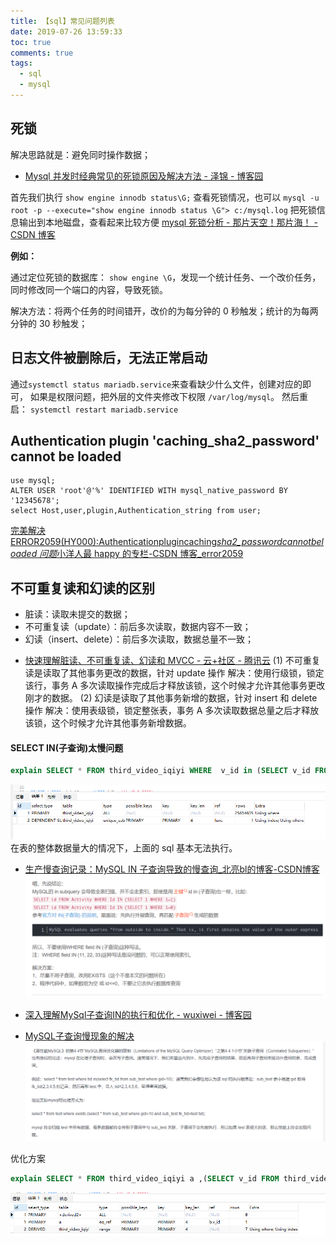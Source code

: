```yaml
---
title: 【sql】常见问题列表
date: 2019-07-26 13:59:33
toc: true
comments: true
tags:
  - sql
  - mysql
---
```


## 死锁

解决思路就是：避免同时操作数据；

- [Mysql 并发时经典常见的死锁原因及解决方法 - 泽锦 - 博客园](https://www.cnblogs.com/zejin2008/p/5262751.html)

首先我们执行
`show engine innodb status\G;`
查看死锁情况，也可以
`mysql -u root -p --execute="show engine innodb status \G"> c:/mysql.log`
把死锁信息输出到本地磁盘，查看起来比较方便
[mysql 死锁分析 - 那片天空！那片海！ - CSDN 博客](https://blog.csdn.net/weixin_38250126/article/details/70053222)

**例如：**

通过定位死锁的数据库： `show engine \G`，发现一个统计任务、一个改价任务，同时修改同一个端口的内容，导致死锁。

解决方法：将两个任务的时间错开，改价的为每分钟的 0 秒触发；统计的为每两分钟的 30 秒触发；

## 日志文件被删除后，无法正常启动

通过`systemctl status mariadb.service`来查看缺少什么文件，创建对应的即可，
如果是权限问题，把外层的文件夹修改下权限 `/var/log/mysql`。
然后重启： `systemctl restart mariadb.service`

## Authentication plugin 'caching_sha2_password' cannot be loaded

```
use mysql;
ALTER USER 'root'@'%' IDENTIFIED WITH mysql_native_password BY '12345678';
select Host,user,plugin,Authentication_string from user;
```

[完美解决 ERROR2059(HY000):Authenticationplugincaching*sha2_passwordcannotbeloaded 问题*小洋人最 happy 的专栏-CSDN 博客\_error2059](https://blog.csdn.net/u010358168/article/details/81253744)

## 不可重复读和幻读的区别

- 脏读：读取未提交的数据；
- 不可重复读（update）：前后多次读取，数据内容不一致；
- 幻读（insert、delete）：前后多次读取，数据总量不一致；

* [快速理解脏读、不可重复读、幻读和 MVCC - 云+社区 - 腾讯云](https://cloud.tencent.com/developer/article/1450773)
  (1) 不可重复读是读取了其他事务更改的数据，针对 update 操作
  解决：使用行级锁，锁定该行，事务 A 多次读取操作完成后才释放该锁，这个时候才允许其他事务更改刚才的数据。
  (2) 幻读是读取了其他事务新增的数据，针对 insert 和 delete 操作
  解决：使用表级锁，锁定整张表，事务 A 多次读取数据总量之后才释放该锁，这个时候才允许其他事务新增数据。

#### SELECT IN(子查询)太慢问题

```sql
explain SELECT * FROM third_video_iqiyi WHERE  v_id in (SELECT v_id FROM third_video_iqiyi WHERE v_id < 10);
```

![常见问题_20220608185021_2022-06-08-18-50-22](https://raw.githubusercontent.com/lyloou/img/develop/%E5%B8%B8%E8%A7%81%E9%97%AE%E9%A2%98_20220608185021_2022-06-08-18-50-22.png)
在表的整体数据量大的情况下，上面的 sql 基本无法执行。
- [生产慢查询记录：MySQL IN 子查询导致的慢查询_北亮bl的博客-CSDN博客](https://blog.csdn.net/youbl/article/details/113696590)
![常见问题_20220608185524_2022-06-08-18-55-24](https://raw.githubusercontent.com/lyloou/img/develop/%E5%B8%B8%E8%A7%81%E9%97%AE%E9%A2%98_20220608185524_2022-06-08-18-55-24.png)

- [深入理解MySql子查询IN的执行和优化 - wuxiwei - 博客园](https://www.cnblogs.com/wxw16/p/6105624.html)

- [MySQL子查询慢现象的解决](https://www.365seal.com/y/AZvgXQL3Va.html)
![常见问题_20220608185226_2022-06-08-18-52-27](https://raw.githubusercontent.com/lyloou/img/develop/%E5%B8%B8%E8%A7%81%E9%97%AE%E9%A2%98_20220608185226_2022-06-08-18-52-27.png)


优化方案

```sql
explain SELECT * FROM third_video_iqiyi a ,(SELECT v_id FROM third_video_iqiyi WHERE v_id < 10) b WHERE a.v_id = b.v_id;
```

![常见问题_20220608184956_2022-06-08-18-49-57](https://raw.githubusercontent.com/lyloou/img/develop/%E5%B8%B8%E8%A7%81%E9%97%AE%E9%A2%98_20220608184956_2022-06-08-18-49-57.png)
